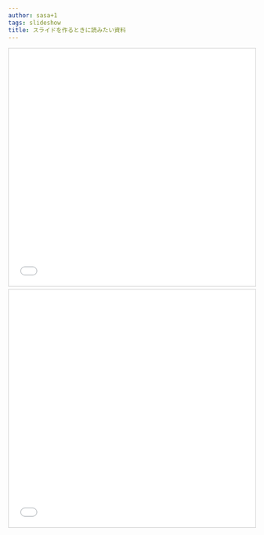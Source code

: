 ```yaml
---
author: sasa+1
tags: slideshow
title: スライドを作るときに読みたい資料
---
```

<iframe src="//www.slideshare.net/slideshow/embed_code/key/1YGJvCkteJ802w" width="595" height="485" frameborder="0" marginwidth="0" marginheight="0" scrolling="no" style="border:1px solid #CCC; border-width:1px; margin-bottom:5px; max-width: 100%;" allowfullscreen></iframe>

<iframe src="//www.slideshare.net/slideshow/embed_code/key/i5scciO9gjyPSP" width="595" height="485" frameborder="0" marginwidth="0" marginheight="0" scrolling="no" style="border:1px solid #CCC; border-width:1px; margin-bottom:5px; max-width: 100%;" allowfullscreen></iframe>
